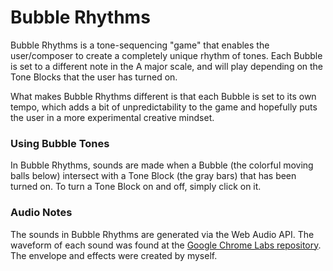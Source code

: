 # Bubble Rhythms
Bubble Rhythms is a tone-sequencing "game" that enables the user/composer to create a completely unique rhythm of tones. Each Bubble is set to a different note in the A major scale, and will play depending on the Tone Blocks that the user has turned on.

What makes Bubble Rhythms different is that each Bubble is set to its own tempo, which adds a bit of unpredictability to the game and hopefully puts the user in a more experimental creative mindset.

### Using Bubble Tones
In Bubble Rhythms, sounds are made when a Bubble (the colorful moving balls below) intersect with a Tone Block (the gray bars) that has been turned on. To turn a Tone Block on and off, simply click on it.

### Audio Notes
The sounds in Bubble Rhythms are generated via the Web Audio API. The waveform of each sound was found at the [Google Chrome Labs repository](https://github.com/GoogleChromeLabs/web-audio-samples/tree/gh-pages/samples/audio/wave-tables). The envelope and effects were created by myself.

